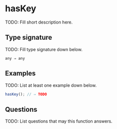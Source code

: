 # hasKey

TODO: Fill short description here.

## Type signature

TODO: Fill type signature down below.

```
any ⇒ any
```

## Examples

TODO: List at least one example down below.

```javascript
hasKey(); // ⇒ TODO
```

## Questions

TODO: List questions that may this function answers.

